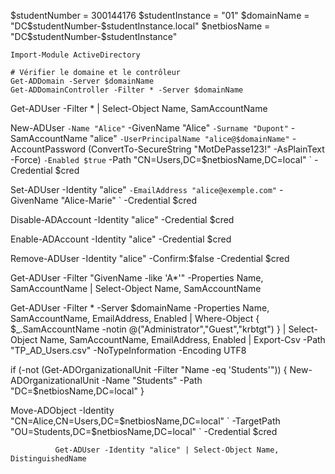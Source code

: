 $studentNumber = 300144176
$studentInstance = "01"
$domainName = "DC$studentNumber-$studentInstance.local"
$netbiosName = "DC$studentNumber-$studentInstance"

````````````
Import-Module ActiveDirectory

# Vérifier le domaine et le contrôleur
Get-ADDomain -Server $domainName
Get-ADDomainController -Filter * -Server $domainName

````````````
Get-ADUser -Filter * | Select-Object Name, SamAccountName


  New-ADUser `
  -Name "Alice" `
  -GivenName "Alice" `
  -Surname "Dupont" `
  -SamAccountName "alice" `
  -UserPrincipalName "alice@$domainName" `
  -AccountPassword (ConvertTo-SecureString "MotDePasse123!" -AsPlainText -Force) `
  -Enabled $true `
  -Path "CN=Users,DC=$netbiosName,DC=local" `
  -Credential $cred

Set-ADUser -Identity "alice" `
  -EmailAddress "alice@exemple.com" `
  -GivenName "Alice-Marie" `
  -Credential $cred

Disable-ADAccount -Identity "alice" -Credential $cred

Enable-ADAccount -Identity "alice" -Credential $cred

Remove-ADUser -Identity "alice" -Confirm:$false -Credential $cred

Get-ADUser -Filter "GivenName -like 'A*'" -Properties Name, SamAccountName |
Select-Object Name, SamAccountName


Get-ADUser -Filter * -Server $domainName -Properties Name, SamAccountName, EmailAddress, Enabled |
Where-Object { $_.SamAccountName -notin @("Administrator","Guest","krbtgt") } |
Select-Object Name, SamAccountName, EmailAddress, Enabled |
Export-Csv -Path "TP_AD_Users.csv" -NoTypeInformation -Encoding UTF8

if (-not (Get-ADOrganizationalUnit -Filter "Name -eq 'Students'")) {
    New-ADOrganizationalUnit -Name "Students" -Path "DC=$netbiosName,DC=local"
}

Move-ADObject -Identity "CN=Alice,CN=Users,DC=$netbiosName,DC=local" `
              -TargetPath "OU=Students,DC=$netbiosName,DC=local" `
              -Credential $cred

              Get-ADUser -Identity "alice" | Select-Object Name, DistinguishedName




